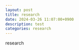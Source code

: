 ```yaml
---
layout: post
title: research
date: 2024-03-26 11:07:00+0900
description: test
categories: research
---
```


research